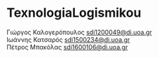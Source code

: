 # TexnologiaLogismikou

Γιώργος Καλογερόπουλος sdi1200049@di.uoa.gr <br>
Ιωάννης Κατσαρός sdi1500234@di.uoa.gr <br>
Πέτρος Μπακόλας sdi1600106@di.uoa.gr <br>

